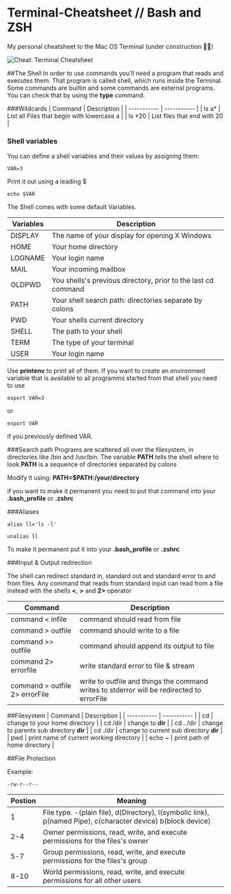 # Terminal-Cheatsheet // Bash and ZSH
My personal cheatsheet to the Mac OS Terminal (under construction 🚧👷)

![Cheat: Terminal Cheatsheet](https://raw.githubusercontent.com/SebastianBoldt/Cheat/master/terminal.png)

##The Shell
In order to use commands you'll need a program that reads and executes them. That program
is called shell, which runs inside the Terminal. Some commands are builtin and some commands are external programs. You can check that by using the **type** command.

###Wildcards
| Command | Description |
| ----------- | ----------- |
| ls a\* | List all Files that begin with lowercase a |
| ls \*20 | List files that end with 20 |

### Shell variables 
You can define a shell variables and their values by assigning them:
``` 
VAR=3 
```
Print it out using a leading $

``` 
echo $VAR
```

The Shell comes with some default Variables.

| Variables | Description |
| ----------- | ----------- |
| DISPLAY | The name of your display for opening X Windows |
| HOME | Your home directory |
| LOGNAME | Your login name |
| MAIL | Your incoming mailbox |
| OLDPWD | You shells's previous directory, prior to the last cd command |
| PATH | Your shell search path: directories separate by colons |
| PWD | Your shells current directory |
| SHELL | The path to your shell |
| TERM | The type of your terminal |
| USER | Your login name  |

Use **printenv** to print all of them.
If you want to create an environment variable that is available to all programms started from that shell you need to use 
``` 
export VAR=3 
``` 

or 

``` 
export VAR
``` 

if you previously defined VAR.

###Search path
Programs are scattered all over the filesystem, in directories like /bin and /usr/bin. The variable **PATH** tells the shell where to look.**PATH** is a sequence of directories separated by colons

Modify it using: 
**PATH=$PATH:/your/directory**

if you want to make it permanent you need to put that command into your **.bash_profile** or **.zshrc**

###Aliases
``` 
alias ll='ls -l'
```

```
unalias ll
```

To make it permanent put it into your **.bash_profile** or **.zshrc**

###Input & Output redirection 

The shell can redirect standard in, standard out and standard error to and from files.
Any command that reads from standard input can read from a file instead with the shells **<**, **>** and **2>** operator

| Command | Description |
| ----------- | ----------- |
| command < infile | command should read from file |
| command > outfile | command should write to a file |
| command >> outfile | command should append its output to file |
| command 2> errorfile | write standard error to file & stream |
| command > outfile 2> errorFile | write to outfile and things the command writes to stderror will be redirected to errorFile |

##Filesystem
| Command | Description |
| ----------- | ----------- |
| cd | change to your home directory |
| cd /dir | change to **dir** |
| cd ../dir | change to parents sub directory **dir** |
| cd ./dir | change to current sub directory **dir** |
| pwd | print name of current working directory |
| echo ~ | print path of home directory |

##File Protection

Example:
``` 
-rw-r--r--
```

| Postion | Meaning |
| ----------- | ----------- |
| 1 | File type. -(plain file), d(Directory), l(symbolic link), p(named Pipe), c(character device) b(block device) |
| 2-4 | Owner permissions, read, write, and execute permissions for the files's owner |
| 5-7 | Group permissions, read, write, and execute permissions for the files's group |
| 8-10 | World permissions, read, write, and execute permissions for all other users |
